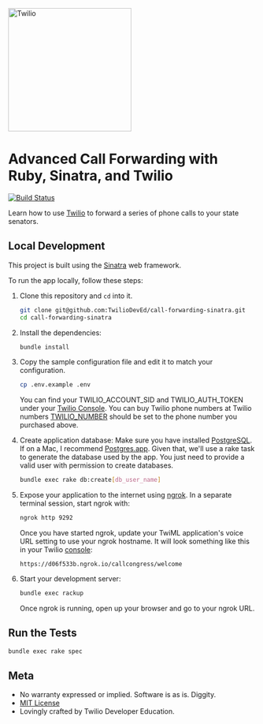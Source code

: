 <a href="https://www.twilio.com">
  <img src="https://static0.twilio.com/marketing/bundles/marketing/img/logos/wordmark-red.svg" alt="Twilio" width="250" />
</a>

# Advanced Call Forwarding with Ruby, Sinatra, and Twilio

[![Build Status](https://travis-ci.org/TwilioDevEd/call-forwarding-sinatra.svg?branch=master)](https://travis-ci.org/TwilioDevEd/call-forwarding-sinatra)

Learn how to use [Twilio](https://www.twilio.com) to forward a series of phone calls to your state senators.

## Local Development
This project is built using the [Sinatra](http://www.sinatrarb.com/) web framework.

To run the app locally, follow these steps:

1. Clone this repository and `cd` into it.
    ```bash
    git clone git@github.com:TwilioDevEd/call-forwarding-sinatra.git
    cd call-forwarding-sinatra
    ```

1. Install the dependencies:
    ```bash
    bundle install
    ```

1. Copy the sample configuration file and edit it to match your configuration.
    ```bash
    cp .env.example .env
    ```
    You can find your TWILIO_ACCOUNT_SID and TWILIO_AUTH_TOKEN under your [Twilio Console](http://www.twilio.com/console/). You can buy Twilio phone numbers at Twilio numbers [TWILIO_NUMBER](https://www.twilio.com/console/phone-numbers) should be set to the phone number you purchased above.

1. Create application database:
    Make sure you have installed [PostgreSQL](http://www.postgresql.org/). If on a Mac, I recommend [Postgres.app](http://postgresapp.com). Given that, we'll use a rake task to generate the database used by the app. You just need to provide a valid user with permission to create databases.

    ```bash
    bundle exec rake db:create[db_user_name]
    ```

1. Expose your application to the internet using [ngrok](https://www.twilio.com/blog/2015/09/6-awesome-reasons-to-use-ngrok-when-testing-webhooks.html). In a separate terminal session, start ngrok with:
    ```bash
    ngrok http 9292
    ```
    Once you have started ngrok, update your TwiML application's voice URL setting to use your ngrok hostname. It will look something like this in your Twilio [console](https://www.twilio.com/console/phone-numbers/):
    ```
    https://d06f533b.ngrok.io/callcongress/welcome
    ```

1. Start your development server:
    ```bash
    bundle exec rackup
    ```
    Once ngrok is running, open up your browser and go to your ngrok URL.

## Run the Tests
  ```bash
  bundle exec rake spec
  ```

## Meta
* No warranty expressed or implied. Software is as is. Diggity.
* [MIT License](https://opensource.org/licenses/mit-license.html)
* Lovingly crafted by Twilio Developer Education.
